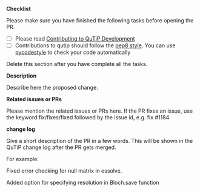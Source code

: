 **Checklist**

Please make sure you have finished the following tasks before opening the PR.

- [ ] Please read [Contributing to QuTiP Development](https://github.com/qutip/qutip-doc/blob/master/qutip_dev_contrib.md)
- [ ] Contributions to qutip should follow the [pep8 style](https://www.python.org/dev/peps/pep-0008/).
You can use [pycodestyle](http://pycodestyle.pycqa.org/en/latest/index.html) to check your code automatically

Delete this section after you have complete all the tasks.

**Description**

Describe here the proposed change.

**Related issues or PRs**

Please mention the related issues or PRs here. If the PR fixes an issue, use the keyword fix/fixes/fixed followed by the issue id, e.g. fix #1184

**change log**

Give a short description of the PR in a few words. This will be shown in the QuTiP change log after the PR gets merged.

For example: 

Fixed error checking for null matrix in essolve.

Added option for specifying resolution in Bloch.save function
